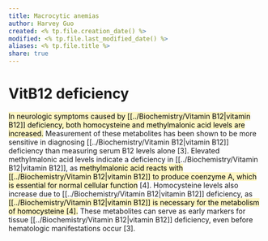 ```yaml
---
title: Macrocytic anemias
author: Harvey Guo
created: <% tp.file.creation_date() %>
modified: <% tp.file.last_modified_date() %>
aliases: <% tp.file.title %>
share: true
---
```


# VitB12 deficiency
<mark style="background: #FFF3A3A6;">In neurologic symptoms caused by [[../Biochemistry/Vitamin B12|vitamin B12]] deficiency, both homocysteine and methylmalonic acid levels are increased.</mark> Measurement of these metabolites has been shown to be more sensitive in diagnosing [[../Biochemistry/Vitamin B12|vitamin B12]] deficiency than measuring serum B12 levels alone [3]. Elevated methylmalonic acid levels indicate a deficiency in [[../Biochemistry/Vitamin B12|vitamin B12]], as <mark style="background: #FFF3A3A6;">methylmalonic acid reacts with [[../Biochemistry/Vitamin B12|vitamin B12]] to produce coenzyme A, which is essential for normal cellular function</mark> [4]. Homocysteine levels also increase due to [[../Biochemistry/Vitamin B12|vitamin B12]] deficiency, as <mark style="background: #FFF3A3A6;">[[../Biochemistry/Vitamin B12|vitamin B12]] is necessary for the metabolism of homocysteine [4].</mark> These metabolites can serve as early markers for tissue [[../Biochemistry/Vitamin B12|vitamin B12]] deficiency, even before hematologic manifestations occur [3].